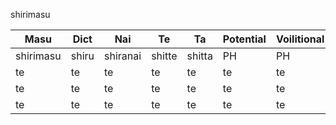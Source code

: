 shirimasu


Masu | Dict | Nai | Te | Ta | Potential | Voilitional | PH  | PH | PH | PH | PH
--- | --- | --- | --- |--- |--- |--- |--- |--- |--- |--- |---
shirimasu | shiru | shiranai | shitte | shitta | PH | PH | PH | PH | PH | PH | PH
te    | te   | te   | te  | te   |te   | te  | te   | te   | te  | te  | te
te    | te   | te   | te  | te   |te   | te  | te   | te   | te  | te  | te
te    | te   | te   | te  | te   |te   | te  | te   | te   | te  | te  | te
